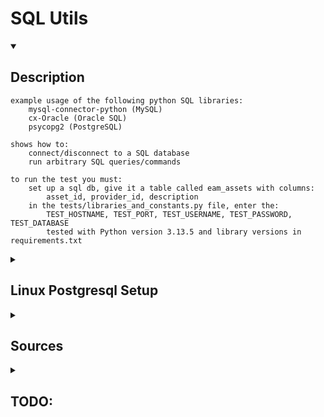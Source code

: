 # SQL Utils


<details open>
<summary><h2>Description</h2></summary>

    example usage of the following python SQL libraries:
        mysql-connector-python (MySQL)
        cx-Oracle (Oracle SQL)
        psycopg2 (PostgreSQL)

    shows how to:
        connect/disconnect to a SQL database
        run arbitrary SQL queries/commands

    to run the test you must:
        set up a sql db, give it a table called eam_assets with columns:
            asset_id, provider_id, description
        in the tests/libraries_and_constants.py file, enter the:
            TEST_HOSTNAME, TEST_PORT, TEST_USERNAME, TEST_PASSWORD, TEST_DATABASE
            tested with Python version 3.13.5 and library versions in requirements.txt

</details>

<details>
    <summary><h2>Linux Postgresql Setup</h2></summary>
    
    sudo pacman -S postgresql # install postgresql
    sudo systemctl start postgresql
    sudo systemctl status postgresql

    # create example 'admin' superuser w/ password 'password'
    sudo -u postgres psql
        CREATE ROLE admin WITH LOGIN PASSWORD 'password';
        ALTER ROLE admin CREATEDB;
        ALTER ROLE admin WITH SUPERUSER;

    # update config file to require password from databases at localhost
    # by changing "trust" to "md5" in METHOD column
    sudo nano /var/lib/postgresql/17/main/pg_hba.conf

</details>

<details>
<summary><h2>Sources</h2></summary>

    MySQL Connector/Python Docs
        https://github.com/mysql/mysql-connector-python

    Oracle Database Connection in Python
        https://www.geeksforgeeks.org/oracle-database-connection-in-python/
    
        cx_Oracle lib requires Oracle Client libraries
            download the Basic one
            https://www.oracle.com/database/technologies/instant-client.html
        and add it to your path:
            C:\oracle\instantclient_19_10
        https://cx-oracle.readthedocs.io/en/latest/user_guide/installation.html

    PostgreSQL Connector
        https://pypi.org/project/psycopg2/
        https://www.psycopg.org/docs/

</details>


<details>
<summary><h2>TODO:</h2></summary>

    update mysql_utils.py and oracle_sql_utils.py to not be a class,
    and just use similar file content to postgreql_utils.py
	
</details>

